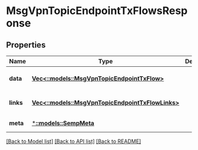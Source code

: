 # MsgVpnTopicEndpointTxFlowsResponse

## Properties
Name | Type | Description | Notes
------------ | ------------- | ------------- | -------------
**data** | [**Vec<::models::MsgVpnTopicEndpointTxFlow>**](MsgVpnTopicEndpointTxFlow.md) |  | [optional] [default to null]
**links** | [**Vec<::models::MsgVpnTopicEndpointTxFlowLinks>**](MsgVpnTopicEndpointTxFlowLinks.md) |  | [optional] [default to null]
**meta** | [***::models::SempMeta**](SempMeta.md) |  | [default to null]

[[Back to Model list]](../README.md#documentation-for-models) [[Back to API list]](../README.md#documentation-for-api-endpoints) [[Back to README]](../README.md)


